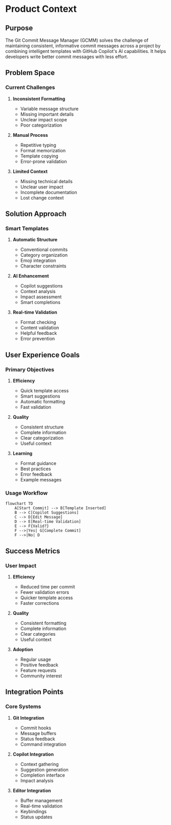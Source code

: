 # Product Context

## Purpose
The Git Commit Message Manager (GCMM) solves the challenge of maintaining consistent, informative commit messages across a project by combining intelligent templates with GitHub Copilot's AI capabilities. It helps developers write better commit messages with less effort.

## Problem Space

### Current Challenges
1. **Inconsistent Formatting**
   - Variable message structure
   - Missing important details
   - Unclear impact scope
   - Poor categorization

2. **Manual Process**
   - Repetitive typing
   - Format memorization
   - Template copying
   - Error-prone validation

3. **Limited Context**
   - Missing technical details
   - Unclear user impact
   - Incomplete documentation
   - Lost change context

## Solution Approach

### Smart Templates
1. **Automatic Structure**
   - Conventional commits
   - Category organization
   - Emoji integration
   - Character constraints

2. **AI Enhancement**
   - Copilot suggestions
   - Context analysis
   - Impact assessment
   - Smart completions

3. **Real-time Validation**
   - Format checking
   - Content validation
   - Helpful feedback
   - Error prevention

## User Experience Goals

### Primary Objectives
1. **Efficiency**
   - Quick template access
   - Smart suggestions
   - Automatic formatting
   - Fast validation

2. **Quality**
   - Consistent structure
   - Complete information
   - Clear categorization
   - Useful context

3. **Learning**
   - Format guidance
   - Best practices
   - Error feedback
   - Example messages

### Usage Workflow
```mermaid
flowchart TD
    A[Start Commit] --> B[Template Inserted]
    B --> C[Copilot Suggestions]
    C --> D[Edit Message]
    D --> E[Real-time Validation]
    E --> F{Valid?}
    F -->|Yes| G[Complete Commit]
    F -->|No| D
```

## Success Metrics

### User Impact
1. **Efficiency**
   - Reduced time per commit
   - Fewer validation errors
   - Quicker template access
   - Faster corrections

2. **Quality**
   - Consistent formatting
   - Complete information
   - Clear categories
   - Useful context

3. **Adoption**
   - Regular usage
   - Positive feedback
   - Feature requests
   - Community interest

## Integration Points

### Core Systems
1. **Git Integration**
   - Commit hooks
   - Message buffers
   - Status feedback
   - Command integration

2. **Copilot Integration**
   - Context gathering
   - Suggestion generation
   - Completion interface
   - Impact analysis

3. **Editor Integration**
   - Buffer management
   - Real-time validation
   - Keybindings
   - Status updates